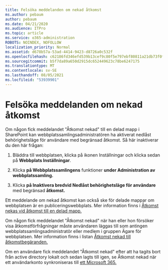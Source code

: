 ```yaml
---
title: Felsöka meddelanden om nekad åtkomst
ms.author: pebaum
author: pebaum
ms.date: 04/21/2020
ms.audience: ITPro
ms.topic: article
ms.service: o365-administration
ROBOTS: NOINDEX, NOFOLLOW
localization_priority: Normal
ms.assetid: d678b57a-53ad-4414-9423-d8726a0c532f
ms.openlocfilehash: c62186fd346efd539b13cef9c80f5e797ebf80811a21db73f0f07fd86c080d55
ms.sourcegitcommit: b5f7da89a650d2915dc652449623c78be6247175
ms.translationtype: MT
ms.contentlocale: sv-SE
ms.lasthandoff: 08/05/2021
ms.locfileid: "53939901"
---
```

# <a name="troubleshoot-access-denied-messages"></a>Felsöka meddelanden om nekad åtkomst

Om någon fick meddelandet "Åtkomst nekad" till en delad mapp i SharePoint kan webbplatssamlingsadministratören ha aktiverat nedlåst behörighetsläge för användare med begränsad åtkomst. Så här inaktiverar du den här frågan: 
  
1. Bläddra till webbplatsen, klicka på ikonen Inställningar och klicka sedan på **Webbplats Inställningar**.
    
2. Klicka **på Webbplatssamlingens** funktioner **under Administration av webbplatssamling.**
    
3. Klicka **på Inaktivera bredvid Nedlåst behörighetsläge för användare** med begränsad **åtkomst.**
    
Ett meddelande om nekad åtkomst kan också ske för delade mappar om webbplatsen är en publiceringswebbplats. Mer information finns i [Åtkomst nekas vid åtkomst till en delad mapp.](https://answers.microsoft.com/windows/forum/windows_7-files/access-denied-to-share-folder/79fae49d-cddf-4845-8ac8-c141884d85fb)
  
Om någon fick meddelandet "Åtkomst nekad" när han eller hon försöker visa åtkomstförfrågningar måste användaren läggas till som antingen webbplatssamlingsadministratör eller medlem i gruppen Ägare för webbplatsen. Mer information finns i listan [Åtkomst nekad till åtkomstbegäranden.](https://go.microsoft.com/fwlink/?linkid=2004220)
  
Om en användare fick meddelandet "Åtkomst nekad" efter att ha tagits bort från active directory lokalt och sedan lagts till igen, se Åtkomst nekad när ett användarkonto synkroniseras till [ett Microsoft 365.](https://go.microsoft.com/fwlink/?linkid=2004318)
  

